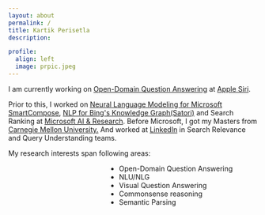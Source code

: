 ```yaml
---
layout: about
permalink: /
title: Kartik Perisetla
description:

profile:
  align: left
  image: prpic.jpeg
---
```

<p align="left">
I am currently working on <a target="_blank" href="https://en.wikipedia.org/wiki/Question_answering#Open_domain_question_answering">Open-Domain Question Answering</a> at <a href="https://www.apple.com/siri/" target="_blank">Apple Siri</a>.</p>
<p>
Prior to this, I worked on <a href="https://www.theverge.com/2020/5/11/21254298/microsoft-outlook-web-text-predictions-gmail-smart-compose-feature" target="_blank">Neural Language Modeling for Microsoft SmartCompose</a>, <a href="https://blogs.bing.com/search/2013/03/21/understand-your-world-with-bing" target="_blank">NLP for Bing's Knowledge Graph(Satori)</a> and Search Ranking at <a href="https://news.microsoft.com/2016/09/29/microsoft-expands-artificial-intelligence-ai-efforts-with-creation-of-new-microsoft-ai-and-research-group/" target="_blank">Microsoft AI & Research</a>. Before Microsoft, I got my Masters from <a href="http://cmu.edu/" target="_blank">Carnegie Mellon University.</a> And worked at <a href="https://linkedin.com" target="_blank">LinkedIn</a> in Search Relevance and Query Understanding teams.
</p>

<p align="left">
My research interests span following areas:
<ul style="padding-left: 14rem;">
<li> Open-Domain Question Answering
</li>
<li>NLU/NLG
</li>
<li>
Visual Question Answering
</li>
<li>
Commonsense reasoning
</li>
<li>
Semantic Parsing
</li>
</ul>
</p>